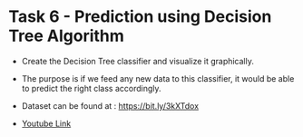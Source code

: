 # Task 6 - Prediction using Decision Tree Algorithm
* Create the Decision Tree classifier and visualize it graphically.
 
* The purpose is if we feed any new data to this classifier, it would be able to predict the right class accordingly.

* Dataset can be found at : https://bit.ly/3kXTdox

* [Youtube Link](https://youtu.be/TeoPq8XAb3U)

